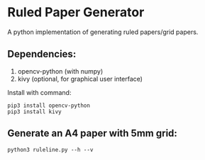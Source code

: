 # Ruled Paper Generator
A python implementation of generating ruled papers/grid papers.

## Dependencies:
1. opencv-python (with numpy) 
2. kivy (optional, for graphical user interface)

Install with command:
```
pip3 install opencv-python
pip3 install kivy
```

## Generate an A4 paper with 5mm grid:
```
python3 ruleline.py --h --v
```


